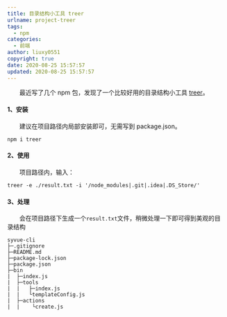 ```yaml
---
title: 目录结构小工具 treer
urlname: project-treer
tags:
  - npm
categories:
  - 前端
author: liuxy0551
copyright: true
date: 2020-08-25 15:57:57
updated: 2020-08-25 15:57:57
---
```


&emsp;&emsp;最近写了几个 npm 包，发现了一个比较好用的目录结构小工具 <a href="https://www.npmjs.com/package/treer" target="_black">treer</a>。

<!--more-->


#### 1、安装

&emsp;&emsp;建议在项目路径内局部安装即可，无需写到 package.json。

``` shell
npm i treer
```


#### 2、使用

&emsp;&emsp;项目路径内，输入：

``` shell
treer -e ./result.txt -i '/node_modules|.git|.idea|.DS_Store/'
```


#### 3、处理

&emsp;&emsp;会在项目路径下生成一个`result.txt`文件，稍微处理一下即可得到美观的目录结构

```
syvue-cli
├─.gitignore
├─README.md
├─package-lock.json
├─package.json
├─bin
|  ├─index.js
|  ├─tools
|  |   ├─index.js
|  |   └templateConfig.js
|  ├─actions
|  |    └create.js
```

